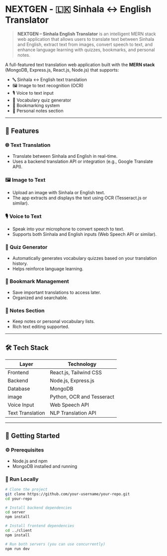 # NEXTGEN - 🇱🇰 Sinhala ↔ English Translator

> **NEXTGEN – Sinhala English Translator** is an intelligent MERN stack web application that allows users to translate text between Sinhala and English, extract text from images, convert speech to text, and enhance language learning with quizzes, bookmarks, and personal notes.

A full-featured text translation web application built with the **MERN stack** (MongoDB, Express.js, React.js, Node.js) that supports:
- 🔤 Sinhala ↔ English text translation
- 🖼️ Image to text recognition (OCR)
- 🎙️ Voice to text input
- 🧠 Vocabulary quiz generator
- 📌 Bookmarking system
- 📝 Personal notes section

---

## 🚀 Features

### 🌐 Text Translation
- Translate between Sinhala and English in real-time.
- Uses a backend translation API or integration (e.g., Google Translate API).

### 🖼️ Image to Text
- Upload an image with Sinhala or English text.
- The app extracts and displays the text using OCR (Tesseract.js or similar).

### 🎙️ Voice to Text
- Speak into your microphone to convert speech to text.
- Supports both Sinhala and English inputs (Web Speech API or similar).

### 🧠 Quiz Generator
- Automatically generates vocabulary quizzes based on your translation history.
- Helps reinforce language learning.

### 📌 Bookmark Management
- Save important translations to access later.
- Organized and searchable.

### 📝 Notes Section
- Keep notes or personal vocabulary lists.
- Rich text editing supported.

---

## 🛠️ Tech Stack

| Layer       | Technology            |
|-------------|------------------------|
| Frontend    | React.js, Tailwind CSS |
| Backend     | Node.js, Express.js    |
| Database    | MongoDB                |
| image       | Python, OCR and Tesseract |
| Voice Input | Web Speech API         |
| Text Translation | NLP Translation API |

---

## 🧪 Getting Started

### ⚙️ Prerequisites
- Node.js and npm
- MongoDB installed and running

### 🚀 Run Locally

```bash
# Clone the project
git clone https://github.com/your-username/your-repo.git
cd your-repo

# Install backend dependencies
cd server
npm install

# Install frontend dependencies
cd ../client
npm install

# Run both servers (you can use concurrently)
npm run dev
